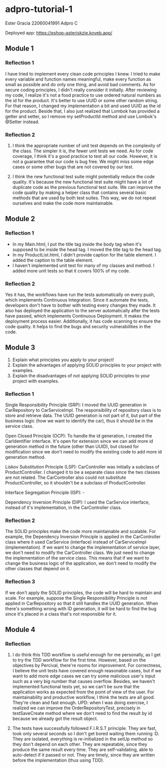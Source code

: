 # adpro-tutorial-1
Ester Gracia 
22060041991 
Adpro C 

Deployed app: https://eshop-asteriskzie.koyeb.app/

## Module 1

### Reflection 1 

I have tried to implement every clean code principles I knew. I tried to make every variable and function names meaningful, make every function as small as possible and do only one thing, and avoid bad comments. As for secure coding principles, I didn't really consider it initially. After reviewing my code, I realize it's not a food practice to use ordered natural numbers as the id for the product. It's better to use UUID or some other random string. For that reason, I changed my implementation a bit and used UUID as the id for the product. Beside that, I also just realized that Lombok has provided a getter and setter, so I remove my setProductId method and use Lombok's @Setter instead.


### Reflection 2

1. I think the appropriate number of unit test depends on the complexity of the class. The simpler it is, the fewer unit tests we need. As for code coverage, I think it's a good practice to test all our code. However, it is not a guarantee that our code is bug free. We might miss some edge cases or some other bugs that are not covered by our test. 

2. I think the new functional test suite might potentially reduce the code quality. It's because the new functional test suite might have a lot of duplicate code as the previous functional test suite. We can improve the code quality by making a helper class that contains several basic methods that are used by both test suites. This way, we do not repeat ourselves and make the code more maintainable. 

## Module 2 

### Reflection 1 

- In my Main.html, I put the title tag inside the body tag when it's supposed to be inside the head tag. I moved the title tag to the head tag. 
- In my ProductList.html, I didn't provide caption for the table element. I added the caption to the table element.
- I haven't implemented unit test for many of my classes and method. I added more unit tests so that it covers 100% of my code. 

### Reflection 2
Yes it has, the workflows have run the tests automatically on every push, which implements Continuous Integration. Since it automate the tests, developers don't have to bother with testing every changes they made. It also has deployed the application to the server automatically after the tests have passed, which implements Continuous Deployment. It makes the deployment process easier. Additionally, it has code scanning to ensure the code quality. It helps to find the bugs and security vulnerabilities in the code.


## Module 3

1) Explain what principles you apply to your project!
2) Explain the advantages of applying SOLID principles to your project with examples.
3) Explain the disadvantages of not applying SOLID principles to your project with examples.

### Reflection 1
Single Responsibility Principle (SRP): I moved the UUID generation in CarRepository to CarServiceImpl. The responsibility of repository class is to store and retrieve data. The UUID generation is not part of it, but part of the business logic (how we want to identify the car), thus it should be in the service class.

Open Closed Principle (OCP): To handle the id generation, I created the CarIdentifier interface. It's open for extension since we can add more id generation method in the future (other than UUID), but closed for modification since we don't need to modify the existing code to add more id generation method.

Liskov Substitution Principle (LSP): CarController was initially a subclass of ProductController. I changed it to be a separate class since the two classes are not related. The CarController also could not substitute ProductController, so it shouldn't be a subclass of ProductController.

Interface Segregation Principle (ISP): - 

Dependency Inversion Principle (DIP): I used the CarService interface, instead of it's implementation, in the CarController class.

### Reflection 2 
The SOLID principles make the code more maintainable and scalable. For example, the Dependency Inversion Principle is applied in the CarController class where it used CarService (interface) instead of CarServiceImpl (implementation). If we want to change the implementation of service layer, we don't need to modify the CarController class. We just need to change the implementation of the service class. This means that if we want to change the business logic of the application, we don't need to modify the other classes that depend on it. 

### Reflection 3 
If we don't apply the SOLID principles, the code will be hard to maintain and scale. For example, suppose the Single Responsibility Principle is not applied in CarRepository so that it still handles the UUID generation. When there's something wrong with ID generation, it will be hard to find the bug since it's placed in a class that's not responsible for it. 

## Module 4 

### Reflection 

1. I do think this TDD workflow is useful enough for me personally, as I get to try the TDD workflow for the first time. However, based on the objectives by Percival, there're rooms for improvement. For correctness, I believe the unit tests have covered enough reasonable cases, but if we want to add more edge cases we can try some malicious user's input such as a very big number that causes overflow. Besides, we haven't implemented functional tests yet, so we can't be sure that the application works as expected from the point of view of the user. For maintainability and productive workflow, I think the tests are all good. They're clean and fast enough. UPD: when I was doing exercise, I realized we can improve the OrderRepositoryTest, precisely in testSaveCreate method where we don't need to find the result by id because we already got the result object.  
    
   
2. The tests have successfully followed F.I.R.S.T principle. They are fast, took only several seconds so I don't get bored waiting them running :D. They are isolated, everything is re-initialized in the setUp method so they don't depend on each other. They are repeatable, since they produce the same result every time. They are self-validating, able to auto-detect if it passed or not. They are timely, since they are written before the implementation (thus using TDD).